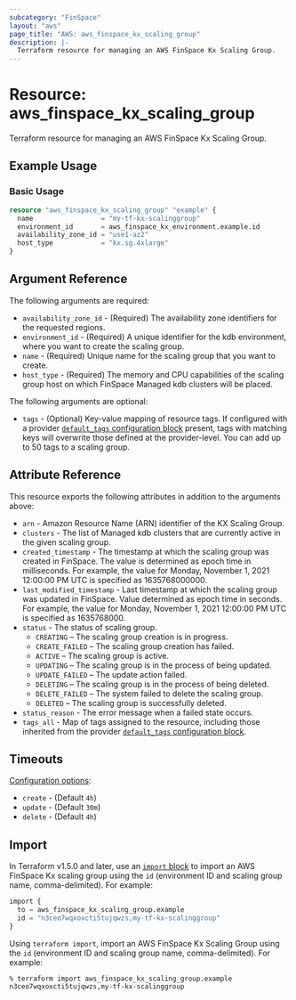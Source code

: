 ```yaml
---
subcategory: "FinSpace"
layout: "aws"
page_title: "AWS: aws_finspace_kx_scaling_group"
description: |-
  Terraform resource for managing an AWS FinSpace Kx Scaling Group.
---
```


# Resource: aws_finspace_kx_scaling_group

Terraform resource for managing an AWS FinSpace Kx Scaling Group.

## Example Usage

### Basic Usage

```terraform
resource "aws_finspace_kx_scaling_group" "example" {
  name                 = "my-tf-kx-scalinggroup"
  environment_id       = aws_finspace_kx_environment.example.id
  availability_zone_id = "use1-az2"
  host_type            = "kx.sg.4xlarge"
}
```

## Argument Reference

The following arguments are required:

* `availability_zone_id` - (Required) The availability zone identifiers for the requested regions.
* `environment_id` - (Required) A unique identifier for the kdb environment, where you want to create the scaling group.
* `name` - (Required) Unique name for the scaling group that you want to create.
* `host_type` - (Required) The memory and CPU capabilities of the scaling group host on which FinSpace Managed kdb clusters will be placed.

The following arguments are optional:

* `tags` - (Optional) Key-value mapping of resource tags. If configured with a provider [`default_tags` configuration block](/docs/providers/aws/index.html#default_tags-configuration-block) present, tags with matching keys will overwrite those defined at the provider-level. You can add up to 50 tags to a scaling group.

## Attribute Reference

This resource exports the following attributes in addition to the arguments above:

* `arn` - Amazon Resource Name (ARN) identifier of the KX Scaling Group.
* `clusters` - The list of Managed kdb clusters that are currently active in the given scaling group.
* `created_timestamp` - The timestamp at which the scaling group was created in FinSpace. The value is determined as epoch time in milliseconds. For example, the value for Monday, November 1, 2021 12:00:00 PM UTC is specified as 1635768000000.
* `last_modified_timestamp` - Last timestamp at which the scaling group was updated in FinSpace. Value determined as epoch time in seconds. For example, the value for Monday, November 1, 2021 12:00:00 PM UTC is specified as 1635768000.
* `status` - The status of scaling group.
    * `CREATING` – The scaling group creation is in progress.
    * `CREATE_FAILED` – The scaling group creation has failed.
    * `ACTIVE` – The scaling group is active.
    * `UPDATING` – The scaling group is in the process of being updated.
    * `UPDATE_FAILED` – The update action failed.
    * `DELETING` – The scaling group is in the process of being deleted.
    * `DELETE_FAILED` – The system failed to delete the scaling group.
    * `DELETED` – The scaling group is successfully deleted.
* `status_reason` - The error message when a failed state occurs.
* `tags_all` - Map of tags assigned to the resource, including those inherited from the provider [`default_tags` configuration block](/docs/providers/aws/index.html#default_tags-configuration-block).

## Timeouts

[Configuration options](https://developer.hashicorp.com/terraform/language/resources/syntax#operation-timeouts):

* `create` - (Default `4h`)
* `update` - (Default `30m`)
* `delete` - (Default `4h`)

## Import

In Terraform v1.5.0 and later, use an [`import` block](https://developer.hashicorp.com/terraform/language/import) to import an AWS FinSpace Kx scaling group using the `id` (environment ID and scaling group name, comma-delimited). For example:

```terraform
import {
  to = aws_finspace_kx_scaling_group.example
  id = "n3ceo7wqxoxcti5tujqwzs,my-tf-kx-scalinggroup"
}
```

Using `terraform import`, import an AWS FinSpace Kx Scaling Group using the `id` (environment ID and scaling group name, comma-delimited). For example:

```console
% terraform import aws_finspace_kx_scaling_group.example n3ceo7wqxoxcti5tujqwzs,my-tf-kx-scalinggroup
```
